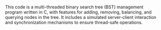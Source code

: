 This code is a multi-threaded binary search tree (BST) management program written in C, with features for adding, removing, balancing, and querying nodes in the tree. It includes a simulated server-client interaction and synchronization mechanisms to ensure thread-safe operations.
